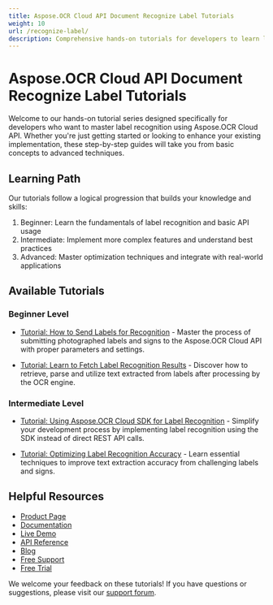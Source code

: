 ```yaml
---
title: Aspose.OCR Cloud API Document Recognize Label Tutorials
weight: 10
url: /recognize-label/
description: Comprehensive hands-on tutorials for developers to learn label recognition using Aspose.OCR Cloud API from basic to advanced implementations.
---
```


# Aspose.OCR Cloud API Document Recognize Label Tutorials

Welcome to our hands-on tutorial series designed specifically for developers who want to master label recognition using Aspose.OCR Cloud API. Whether you're just getting started or looking to enhance your existing implementation, these step-by-step guides will take you from basic concepts to advanced techniques.

## Learning Path

Our tutorials follow a logical progression that builds your knowledge and skills:

1. Beginner: Learn the fundamentals of label recognition and basic API usage
2. Intermediate: Implement more complex features and understand best practices
3. Advanced: Master optimization techniques and integrate with real-world applications

## Available Tutorials

### Beginner Level

- [Tutorial: How to Send Labels for Recognition](/recognize-label/send-for-recognition/) - Master the process of submitting photographed labels and signs to the Aspose.OCR Cloud API with proper parameters and settings.

- [Tutorial: Learn to Fetch Label Recognition Results](/recognize-label/fetch-recognition-result/) - Discover how to retrieve, parse and utilize text extracted from labels after processing by the OCR engine.

### Intermediate Level

- [Tutorial: Using Aspose.OCR Cloud SDK for Label Recognition](/recognize-label/sdk-implementation/) - Simplify your development process by implementing label recognition using the SDK instead of direct REST API calls.

- [Tutorial: Optimizing Label Recognition Accuracy](/recognize-label/optimization-techniques/) - Learn essential techniques to improve text extraction accuracy from challenging labels and signs.

## Helpful Resources

- [Product Page](https://products.aspose.cloud/ocr/)
- [Documentation](https://docs.aspose.cloud/ocr/)
- [Live Demo](https://products.aspose.app/ocr/family)
- [API Reference](https://reference.aspose.cloud/ocr/)
- [Blog](https://blog.aspose.cloud/category/ocr/)
- [Free Support](https://forum.aspose.cloud/c/ocr/12/)
- [Free Trial](https://dashboard.aspose.cloud/#/apps)

We welcome your feedback on these tutorials! If you have questions or suggestions, please visit our [support forum](https://forum.aspose.cloud/c/ocr/12/).
